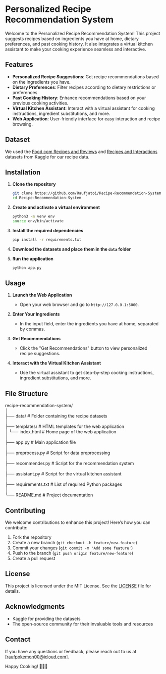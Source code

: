 # Personalized Recipe Recommendation System

Welcome to the Personalized Recipe Recommendation System! This project suggests recipes based on ingredients you have at home, dietary preferences, and past cooking history. It also integrates a virtual kitchen assistant to make your cooking experience seamless and interactive.

## Features
- **Personalized Recipe Suggestions**: Get recipe recommendations based on the ingredients you have.
- **Dietary Preferences**: Filter recipes according to dietary restrictions or preferences.
- **Past Cooking History**: Enhance recommendations based on your previous cooking activities.
- **Virtual Kitchen Assistant**: Interact with a virtual assistant for cooking instructions, ingredient substitutions, and more.
- **Web Application**: User-friendly interface for easy interaction and recipe browsing.

## Dataset
We used the [Food.com Recipes and Reviews](https://www.kaggle.com/irkaal/foodcom-recipes-and-reviews) and [Recipes and Interactions](https://www.kaggle.com/shuyangli94/food-com-recipes-and-user-interactions) datasets from Kaggle for our recipe data.

## Installation

1. **Clone the repository**
    ```sh
    git clone https://github.com/Raufjatoi/Recipe-Recommendation-System.git
    cd Recipe-Recommendation-System
    ```

2. **Create and activate a virtual environment**
    ```sh
    python3 -m venv env
    source env/bin/activate
    ```

3. **Install the required dependencies**
    ```sh
    pip install -r requirements.txt
    ```

4. **Download the datasets and place them in the `data` folder**

5. **Run the application**
    ```sh
    python app.py
    ```

## Usage

1. **Launch the Web Application**
    - Open your web browser and go to `http://127.0.0.1:5000`.

2. **Enter Your Ingredients**
    - In the input field, enter the ingredients you have at home, separated by commas.

3. **Get Recommendations**
    - Click the "Get Recommendations" button to view personalized recipe suggestions.

4. **Interact with the Virtual Kitchen Assistant**
    - Use the virtual assistant to get step-by-step cooking instructions, ingredient substitutions, and more.

## File Structure
   recipe-recommendation-system/   
   │   
   ├── data/ # Folder containing the recipe datasets   
   │     
   ├── templates/ # HTML templates for the web application     
   │ └── index.html # Home page of the web application      
   │     
   ├── app.py # Main application file     
   │      
   ├── preprocess.py # Script for data preprocessing      
   │      
   ├── recommender.py # Script for the recommendation system      
   │      
   ├── assistant.py # Script for the virtual kitchen assistant       
   │      
   ├── requirements.txt # List of required Python packages      
   │       
   └── README.md # Project documentation       
                
             

## Contributing
We welcome contributions to enhance this project! Here’s how you can contribute:
1. Fork the repository
2. Create a new branch (`git checkout -b feature/new-feature`)
3. Commit your changes (`git commit -m 'Add some feature'`)
4. Push to the branch (`git push origin feature/new-feature`)
5. Create a pull request

## License
This project is licensed under the MIT License. See the [LICENSE](LICENSE) file for details.

## Acknowledgments
- Kaggle for providing the datasets
- The open-source community for their invaluable tools and resources

## Contact
If you have any questions or feedback, please reach out to us at [raufpokemon00@icloud.com].

Happy Cooking! 🍳🥗🍲
